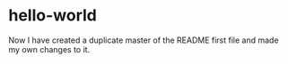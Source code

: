 # hello-world
Now I have created a duplicate master of the README first file and made my own changes to it.
